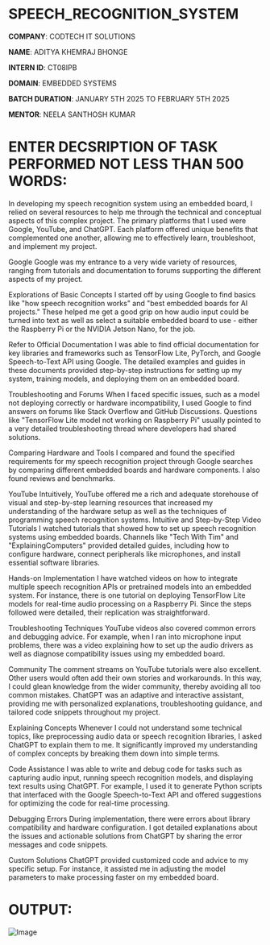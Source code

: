 # SPEECH_RECOGNITION_SYSTEM

**COMPANY**: CODTECH IT SOLUTIONS

**NAME**: ADITYA KHEMRAJ BHONGE

**INTERN ID**: CT08IPB

**DOMAIN**: EMBEDDED SYSTEMS

**BATCH DURATION**: JANUARY 5TH 2025 TO FEBRUARY 5TH 2025

**MENTOR**: NEELA SANTHOSH KUMAR

# ENTER DECSRIPTION OF TASK PERFORMED NOT LESS THAN 500 WORDS:
In developing my speech recognition system using an embedded board, I relied on several resources to help me through the technical and conceptual aspects of this complex project. The primary platforms that I used were Google, YouTube, and ChatGPT. Each platform offered unique benefits that complemented one another, allowing me to effectively learn, troubleshoot, and implement my project.

Google
Google was my entrance to a very wide variety of resources, ranging from tutorials and documentation to forums supporting the different aspects of my project.

Explorations of Basic Concepts
I started off by using Google to find basics like "how speech recognition works" and "best embedded boards for AI projects." These helped me get a good grip on how audio input could be turned into text as well as select a suitable embedded board to use - either the Raspberry Pi or the NVIDIA Jetson Nano, for the job.

Refer to Official Documentation
I was able to find official documentation for key libraries and frameworks such as TensorFlow Lite, PyTorch, and Google Speech-to-Text API using Google. The detailed examples and guides in these documents provided step-by-step instructions for setting up my system, training models, and deploying them on an embedded board.

Troubleshooting and Forums
When I faced specific issues, such as a model not deploying correctly or hardware incompatibility, I used Google to find answers on forums like Stack Overflow and GitHub Discussions. Questions like "TensorFlow Lite model not working on Raspberry Pi" usually pointed to a very detailed troubleshooting thread where developers had shared solutions.

Comparing Hardware and Tools
I compared and found the specified requirements for my speech recognition project through Google searches by comparing different embedded boards and hardware components. I also found reviews and benchmarks.
 
YouTube
Intuitively, YouTube offered me a rich and adequate storehouse of visual and step-by-step learning resources that increased my understanding of the hardware setup as well as the techniques of programming speech recognition systems.
Intuitive and Step-by-Step Video Tutorials
I watched tutorials that showed how to set up speech recognition systems using embedded boards. Channels like "Tech With Tim" and "ExplainingComputers" provided detailed guides, including how to configure hardware, connect peripherals like microphones, and install essential software libraries.

Hands-on Implementation
I have watched videos on how to integrate multiple speech recognition APIs or pretrained models into an embedded system. For instance, there is one tutorial on deploying TensorFlow Lite models for real-time audio processing on a Raspberry Pi. Since the steps followed were detailed, their replication was straightforward.

Troubleshooting Techniques
YouTube videos also covered common errors and debugging advice. For example, when I ran into microphone input problems, there was a video explaining how to set up the audio drivers as well as diagnose compatibility issues using my embedded board.

Community
The comment streams on YouTube tutorials were also excellent. Other users would often add their own stories and workarounds. In this way, I could glean knowledge from the wider community, thereby avoiding all too common mistakes.
ChatGPT was an adaptive and interactive assistant, providing me with personalized explanations, troubleshooting guidance, and tailored code snippets throughout my project.

Explaining Concepts
Whenever I could not understand some technical topics, like preprocessing audio data or speech recognition libraries, I asked ChatGPT to explain them to me. It significantly improved my understanding of complex concepts by breaking them down into simple terms.

Code Assistance
I was able to write and debug code for tasks such as capturing audio input, running speech recognition models, and displaying text results using ChatGPT. For example, I used it to generate Python scripts that interfaced with the Google Speech-to-Text API and offered suggestions for optimizing the code for real-time processing.

Debugging Errors
During implementation, there were errors about library compatibility and hardware configuration. I got detailed explanations about the issues and actionable solutions from ChatGPT by sharing the error messages and code snippets.

Custom Solutions
ChatGPT provided customized code and advice to my specific setup. For instance, it assisted me in adjusting the model parameters to make processing faster on my embedded board.

# OUTPUT:
![Image](https://github.com/user-attachments/assets/e39a8092-8ecb-4214-bbfb-dc92c9f89bac)
